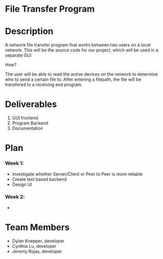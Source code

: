 # File Transfer Program

# Description
A network file transfer program that works between two users on a local network.
This will be the source code for our project, which will be used in a separate GUI

How?

The user will be able to read the active devices on the network to determine who to send a certain file to. After entering a filepath, the file will be transfered to a receiving end program.

# Deliverables

1. GUI frontend
2. Program Backend
3. Documentation

# Plan

### Week 1:
- Investigate whether Server/Client or Peer to Peer is more reliable
- Create text based backend
- Design UI
### Week 2:
- 

# Team Members
* Dylan Knepper, developer
* Cynthia Lu, developer
* Jeremy Rojas, developer
